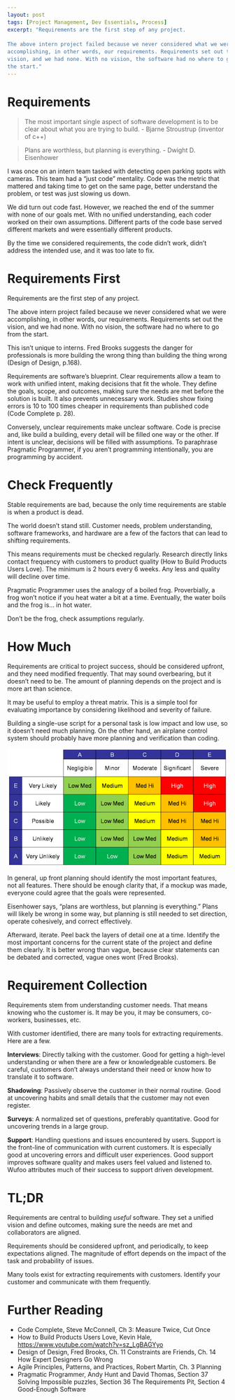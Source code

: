 ```yaml
---
layout: post
tags: [Project Management, Dev Essentials, Process]
excerpt: "Requirements are the first step of any project.

The above intern project failed because we never considered what we were
accomplishing, in other words, our requirements. Requirements set out the
vision, and we had none. With no vision, the software had no where to go from
the start."
---
```


# Requirements

> The most important single aspect of software development is to be clear
> about what you are trying to build. - Bjarne Stroustrup (inventor of c++)

> Plans are worthless, but planning is everything. - Dwight D. Eisenhower

I was once on an intern team tasked with detecting open parking spots with cameras. This team had a “just code” mentality. Code was the metric that mattered and taking time to get on the same page, better understand the problem, or test was just slowing us down.

We did turn out code fast. However, we reached the end of the summer with none of our goals met. With no unified understanding, each coder worked on their own assumptions. Different parts of the code base served different markets and were essentially different products.

By the time we considered requirements, the code didn’t work, didn’t address the intended use, and it was too late to fix.

Requirements First
==================

Requirements are the first step of any project.

The above intern project failed because we never considered what we were accomplishing, in other words, our requirements. Requirements set out the vision, and we had none. With no vision, the software had no where to go from the start.

This isn’t unique to interns. Fred Brooks suggests the danger for professionals is more building the wrong thing than building the thing wrong (Design of Design, p.168).

Requirements are software’s blueprint. Clear requirements allow a team to work with unified intent, making decisions that fit the whole. They define the goals, scope, and outcomes, making sure the needs are met before the solution is built. It also prevents unnecessary work. Studies show fixing errors is 10 to 100 times cheaper in requirements than published code (Code Complete p. 28).

Conversely, unclear requirements make unclear software. Code is precise and, like build a building, every detail will be filled one way or the other. If intent is unclear, decisions will be filled with assumptions. To paraphrase Pragmatic Programmer, if you aren’t programming intentionally, you are programming by accident.

Check Frequently
=================

Stable requirements are bad, because the only time requirements are stable is when a product is dead.

The world doesn’t stand still. Customer needs, problem understanding, software frameworks, and hardware are a few of the factors that can lead to shifting requirements.

This means requirements must be checked regularly. Research directly links contact frequency with customers to product quality (How to Build Products Users Love). The minimum is 2 hours every 6 weeks. Any less and quality will decline over time.

Pragmatic Programmer uses the analogy of a boiled frog. Proverbially, a frog won’t notice if you heat water a bit at a time. Eventually, the water boils and the frog is… in hot water.

Don’t be the frog, check assumptions regularly.

How Much
========

Requirements are critical to project success, should be considered upfront, and they need modified frequently. That may sound overbearing, but it doesn’t need to be. The amount of planning depends on the project and is more art than science.

It may be useful to employ a threat matrix. This is a simple tool for evaluating importance by considering likelihood and severity of failure.

Building a single-use script for a personal task is low impact and low use, so it doesn’t need much planning. On the other hand, an airplane control system should probably have more planning and verification than coding.

![See the source image](media/threat-matrix.png)

In general, up front planning should identify the most important features, not all features. There should be enough clarity that, if a mockup was made, everyone could agree that the goals were represented.

Eisenhower says, “plans are worthless, but planning is everything.” Plans will likely be wrong in some way, but planning is still needed to set direction, operate cohesively, and correct effectively.

Afterward, iterate. Peel back the layers of detail one at a time. Identify the most important concerns for the current state of the project and define them clearly. It is better wrong than vague, because clear statements can be debated and corrected, vague ones wont (Fred Brooks).

Requirement Collection
======================

Requirements stem from understanding customer needs. That means knowing who the customer is. It may be you, it may be consumers, co-workers, businesses, etc.

With customer identified, there are many tools for extracting requirements. Here are a few.

**Interviews**: Directly talking with the customer. Good for getting a high-level understanding or when there are a few or knowledgeable customers. Be careful, customers don’t always understand their need or know how to translate it to software.

**Shadowing**: Passively observe the customer in their normal routine. Good at uncovering habits and small details that the customer may not even register. 

**Surveys**: A normalized set of questions, preferably quantitative. Good for uncovering trends in a large group.

**Support**: Handling questions and issues encountered by users. Support is the front-line of communication with current customers. It is especially good at uncovering errors and difficult user experiences. Good support improves software
quality and makes users feel valued and listened to. Wufoo attributes much of their success to support driven development.

TL;DR
=====

Requirements are central to building *useful* software. They set a unified vision and define outcomes, making sure the needs are met and collaborators are aligned.

Requirements should be considered upfront, and periodically, to keep expectations aligned. The magnitude of effort depends on the impact of the task and probability of issues.

Many tools exist for extracting requirements with customers. Identify your customer and communicate with them frequently.

Further Reading
===============

- Code Complete, Steve McConnell, Ch 3: Measure Twice, Cut Once
- How to Build Products Users Love, Kevin Hale, <https://www.youtube.com/watch?v=sz_LgBAGYyo>
- Design of Design, Fred Brooks, Ch. 11 Constraints are Friends, Ch. 14 How Expert Designers Go Wrong
- Agile Principles, Patterns, and Practices, Robert Martin, Ch. 3 Planning
- Pragmatic Programmer, Andy Hunt and David Thomas, Section 37 Solving Impossible puzzles, Section 36 The Requirements Pit, Section 4 Good-Enough Software
